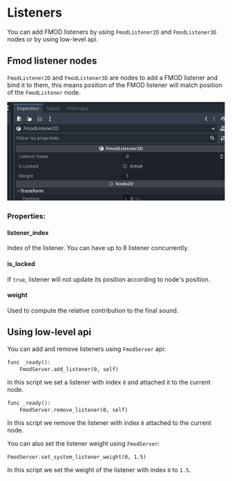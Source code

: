 # Listeners

You can add FMOD listeners by using `FmodListener2D` and `FmodListener3D` nodes or by using low-level api.  

## Fmod listener nodes

`FmodListener2D` and `FmodListener3D` are nodes to add a FMOD listener and bind it to them, this means position of the 
FMOD listener will match position of the `FmodListener` node.  

![listener-image]

### Properties:

#### listener_index
Index of the listener. You can have up to 8 listener concurrently.
#### is_locked
If `true`, listener will not update its position according to node's position.
#### weight
Used to compute the relative contribution to the final sound.

## Using low-level api

You can add and remove listeners using `FmodServer` api:  

```gdscript
func _ready():
	FmodServer.add_listener(0, self)
```

In this script we set a listener with index `0` and attached it to the current node.  

```gdscript
func _ready():
	FmodServer.remove_listener(0, self)
```

In this script we remove the listener with index `0` attached to the current node.  

You can also set the listener weight using `FmodServer`:  
```gdscript
FmodServer.set_system_listener_weight(0, 1.5)
```

In this script we set the weight of the listener with index `0` to `1.5`.


[listener-image]: ./assets/listeners.png
